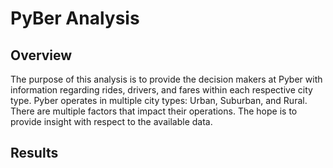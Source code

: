 # PyBer Analysis
## Overview
The purpose of this analysis is to provide the decision makers at Pyber with information regarding rides, drivers, and fares within each respective city type. Pyber operates in multiple city types: Urban, Suburban, and Rural. There are multiple factors that impact their operations. The hope is to provide insight with respect to the available data.

## Results
